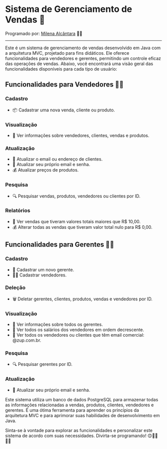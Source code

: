 # Sistema de Gerenciamento de Vendas 💼
Programado por: [Milena Alcântara](https://github.com/Milena-Alcantara) :woman_technologist:
<hr>

Este é um sistema de gerenciamento de vendas desenvolvido em Java com a arquitetura MVC, projetado para fins didáticos. Ele oferece funcionalidades para vendedores e gerentes, permitindo um controle eficaz das operações de vendas. Abaixo, você encontrará uma visão geral das funcionalidades disponíveis para cada tipo de usuário:

## Funcionalidades para Vendedores 👨‍💼

### Cadastro
- 📦 Cadastrar uma nova venda, cliente ou produto.

### Visualização
- 👀 Ver informações sobre vendedores, clientes, vendas e produtos.

### Atualização
- 📧 Atualizar o email ou endereço de clientes.
- 📧 Atualizar seu próprio email e senha.
- 💰 Atualizar preços de produtos.

### Pesquisa
- 🔍 Pesquisar vendas, produtos, vendedores ou clientes por ID.

### Relatórios
- 💼 Ver vendas que tiveram valores totais maiores que R$ 10,00.
- 💰 Alterar todas as vendas que tiveram valor total nulo para R$ 0,00.

## Funcionalidades para Gerentes 👨‍💼‍

### Cadastro
- 👤 Cadastrar um novo gerente.
- 👨‍💼 Cadastrar vendedores.

### Deleção
- 🗑️ Deletar gerentes, clientes, produtos, vendas e vendedores por ID.

### Visualização
- 👀 Ver informações sobre todos os gerentes.
- 👀 Ver todos os salários dos vendedores em ordem decrescente.
- 👀 Ver todos os vendedores ou clientes que têm email comercial: @zup.com.br.

### Pesquisa
- 🔍 Pesquisar gerentes por ID.

### Atualização
- 📧 Atualizar seu próprio email e senha.

Este sistema utiliza um banco de dados PostgreSQL para armazenar todas as informações relacionadas a vendas, produtos, clientes, vendedores e gerentes. É uma ótima ferramenta para aprender os princípios da arquitetura MVC e para aprimorar suas habilidades de desenvolvimento em Java.

Sinta-se à vontade para explorar as funcionalidades e personalizar este sistema de acordo com suas necessidades. Divirta-se programando! 😊👨‍💻👩‍💻